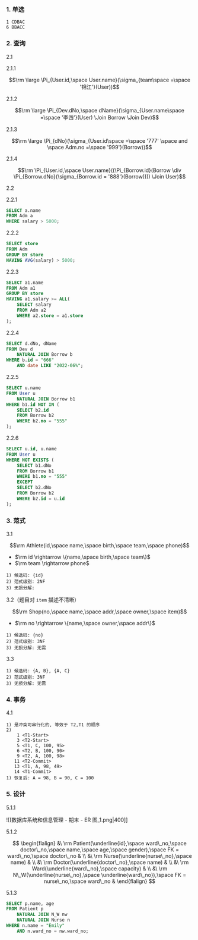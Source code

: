 ### 1. 单选

```text
1 CDBAC
6 BBACC
```

### 2. 查询

2.1

2.1.1

$$\rm \large \Pi_{User.id,\space User.name}(\sigma_{team\space =\space '锦江'}(User))$$

2.1.2

$$\rm \large \Pi_{Dev.dNo,\space dName}(\sigma_{User.name\space =\space '李四'}(User) \Join Borrow \Join Dev)$$

2.1.3

$$\rm \large \Pi_{dNo}(\sigma_{User.id\space =\space '777' \space and \space Adm.no =\space '999'}(Borrow))$$

2.1.4

$$\rm \Pi_{User.id,\space User.name}((\Pi_{Borrow.id}(Borrow \div \Pi_{Borrow.dNo}(\sigma_{Borrow.id = '888'}(Borrow)))) \Join User)$$

2.2

2.2.1

```sql
SELECT a.name
FROM Adm a
WHERE salary > 5000;
```

2.2.2

```sql
SELECT store
FROM Adm
GROUP BY store
HAVING AVG(salary) > 5000;
```

2.2.3

```sql
SELECT a1.name
FROM Adm a1
GROUP BY store
HAVING a1.salary >= ALL(
	SELECT salary
	FROM Adm a2
	WHERE a2.store = a1.store
);
```

2.2.4

```sql
SELECT d.dNo, dName
FROM Dev d
	NATURAL JOIN Borrow b
WHERE b.id = "666"
	AND date LIKE "2022-06%";
```

2.2.5

```sql
SELECT u.name
FROM User u
	NATURAL JOIN Borrow b1
WHERE b1.id NOT IN (
	SELECT b2.id
	FROM Borrow b2
	WHERE b2.no = "555"
);
```

2.2.6

```sql
SELECT u.id, u.name
FROM User u
WHERE NOT EXISTS (
	SELECT b1.dNo
	FROM Borrow b1
	WHERE b1.no = "555"
	EXCEPT
	SELECT b2.dNo
	FROM Borrow b2
	WHERE b2.id = u.id
);
```

### 3. 范式

3.1

$$\rm Athlete(id,\space name,\space birth,\space team,\space phone)$$

- $\rm id \rightarrow \{name,\space birth,\space team\}$
- $\rm team \rightarrow phone$

```text
1) 候选码: {id}
2) 范式级别: 2NF
3) 无损分解: 
```

3.2（题目对 `item` 描述不清晰）

$$\rm Shop(no,\space name,\space addr,\space owner,\space item)$$

- $\rm no \rightarrow \{name,\space owner,\space addr\}$

```text
1) 候选码: {no}
2) 范式级别: 3NF
3) 无损分解: 无需
```

3.3

```text
1) 候选码: {A, B}, {A, C}
2) 范式级别: 3NF
3) 无损分解: 无需
```

### 4. 事务

4.1

```text
1) 是冲突可串行化的, 等效于 T2,T1 的顺序
2)
    1 <T1-Start>
    3 <T2-Start>
    5 <T1, C, 100, 95>
    6 <T2, B, 100, 90>
    9 <T2, A, 100, 98>
   11 <T2-Commit>
   13 <T1, A, 98, 49>
   14 <T1-Commit>
1) 恢复后: A = 98, B = 90, C = 100
```

### 5. 设计

5.1.1

![[数据库系统和信息管理 - 期末 - ER 图_1.png|400]]

5.1.2

$$
\begin{flalign}
&\ \rm Patient(\underline{id},\space ward\_no,\space doctor\_no,\space name,\space age,\space gender),\space FK = ward\_no,\space doctor\_no & \\
&\ \rm Nurse(\underline{nurse\_no},\space name) & \\
&\ \rm Doctor(\underline{doctor\_no},\space name) & \\
&\ \rm Ward(\underline{ward\_no},\space capacity) & \\
&\ \rm N\_W(\underline{nurse\_no},\space \underline{ward\_no}),\space FK = nurse\_no,\space ward\_no &
\end{flalign}
$$

5.1.3

```sql
SELECT p.name, age
FROM Patient p
	NATURAL JOIN N_W nw
	NATURAL JOIN Nurse n
WHERE n.name = "Emily"
	AND n.ward_no = nw.ward_no;
```